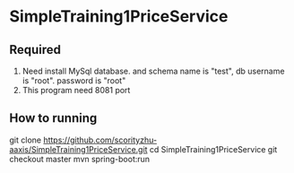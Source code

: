 # SimpleTraining1PriceService

## Required
1) Need install MySql database. and schema name is "test", db username is "root". password is "root"
2) This program need 8081 port

## How to running
git clone https://github.com/scorityzhu-aaxis/SimpleTraining1PriceService.git
cd SimpleTraining1PriceService
git checkout master
mvn spring-boot:run